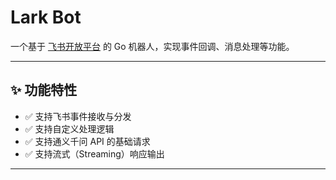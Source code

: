 # Lark Bot

一个基于 [飞书开放平台](https://open.feishu.cn/) 的 Go 机器人，实现事件回调、消息处理等功能。

---

## ✨ 功能特性

- ✅ 支持飞书事件接收与分发
- ✅ 支持自定义处理逻辑
- ✅ 支持通义千问 API 的基础请求
- ✅ 支持流式（Streaming）响应输出

---



